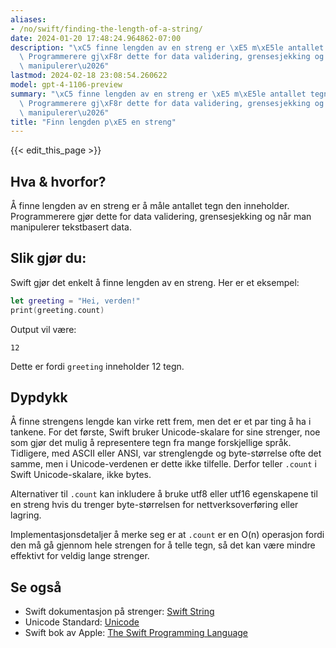 ```yaml
---
aliases:
- /no/swift/finding-the-length-of-a-string/
date: 2024-01-20 17:48:24.964862-07:00
description: "\xC5 finne lengden av en streng er \xE5 m\xE5le antallet tegn den inneholder.\
  \ Programmerere gj\xF8r dette for data validering, grensesjekking og n\xE5r man\
  \ manipulerer\u2026"
lastmod: 2024-02-18 23:08:54.260622
model: gpt-4-1106-preview
summary: "\xC5 finne lengden av en streng er \xE5 m\xE5le antallet tegn den inneholder.\
  \ Programmerere gj\xF8r dette for data validering, grensesjekking og n\xE5r man\
  \ manipulerer\u2026"
title: "Finn lengden p\xE5 en streng"
---
```


{{< edit_this_page >}}

## Hva & hvorfor?
Å finne lengden av en streng er å måle antallet tegn den inneholder. Programmerere gjør dette for data validering, grensesjekking og når man manipulerer tekstbasert data.

## Slik gjør du:
Swift gjør det enkelt å finne lengden av en streng. Her er et eksempel:

```Swift
let greeting = "Hei, verden!"
print(greeting.count)
```

Output vil være:

```
12
```

Dette er fordi `greeting` inneholder 12 tegn.

## Dypdykk
Å finne strengens lengde kan virke rett frem, men det er et par ting å ha i tankene. For det første, Swift bruker Unicode-skalare for sine strenger, noe som gjør det mulig å representere tegn fra mange forskjellige språk. Tidligere, med ASCII eller ANSI, var strenglengde og byte-størrelse ofte det samme, men i Unicode-verdenen er dette ikke tilfelle. Derfor teller `.count` i Swift Unicode-skalare, ikke bytes.

Alternativer til `.count` kan inkludere å bruke utf8 eller utf16 egenskapene til en streng hvis du trenger byte-størrelsen for nettverksoverføring eller lagring.

Implementasjonsdetaljer å merke seg er at `.count` er en O(n) operasjon fordi den må gå gjennom hele strengen for å telle tegn, så det kan være mindre effektivt for veldig lange strenger.

## Se også
- Swift dokumentasjon på strenger: [Swift String](https://developer.apple.com/documentation/swift/string)
- Unicode Standard: [Unicode](http://www.unicode.org/)
- Swift bok av Apple: [The Swift Programming Language](https://docs.swift.org/swift-book/)
